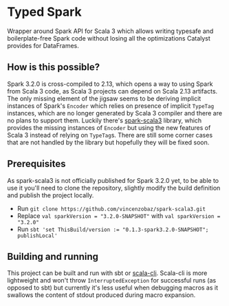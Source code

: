# Typed Spark

Wrapper around Spark API for Scala 3 which allows writing typesafe and boilerplate-free Spark code without losing all the optimizations Catalyst provides for DataFrames.

## How is this possible?

Spark 3.2.0 is cross-compiled to 2.13, which opens a way to using Spark from Scala 3 code, as Scala 3 projects can depend on Scala 2.13 artifacts.
The only missing element of the jigsaw seems to be deriving implicit instances of Spark's `Encoder` which relies on presence of implicit `TypeTag` instances,
which are no longer generated by Scala 3 compiler and there are no plans to support them.
Luckily there's [spark-scala3](https://github.com/vincenzobaz/spark-scala3/) library, which provides the missing instances of `Encoder` but using the new features of Scala 3 instead of relying on `TypeTag`s. There are still some corner cases that are not handled by the library but hopefully they will be fixed soon.

## Prerequisites

As spark-scala3 is not officially published for Spark 3.2.0 yet, to be able to use it you'll need to clone the repository, slightly modify the build definition and publish the project locally.

* Run `git clone https://github.com/vincenzobaz/spark-scala3.git`
* Replace `val sparkVersion = "3.2.0-SNAPSHOT"` with `val sparkVersion = "3.2.0"`
* Run `sbt 'set ThisBuild/version := "0.1.3-spark3.2.0-SNAPSHOT"; publishLocal'`

## Building and running

This project can be built and run with sbt or [scala-cli](https://scala-cli.virtuslab.org/).
Scala-cli is more lightweight and won't throw `InterruptedException` for successful runs (as opposed to sbt) but currently it's less useful when debugging macros as it swallows the content of stdout produced during macro expansion.